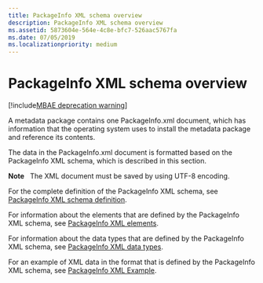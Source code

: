 ```yaml
---
title: PackageInfo XML schema overview
description: PackageInfo XML schema overview
ms.assetid: 5873604e-564e-4c8e-bfc7-526aac5767fa
ms.date: 07/05/2019
ms.localizationpriority: medium
---
```


# PackageInfo XML schema overview

[!include[MBAE deprecation warning](mbae-deprecation-warning.md)]

A metadata package contains one PackageInfo.xml document, which has information that the operating system uses to install the metadata package and reference its contents.

The data in the PackageInfo.xml document is formatted based on the PackageInfo XML schema, which is described in this section.

**Note**  
The XML document must be saved by using UTF-8 encoding.

 

For the complete definition of the PackageInfo XML schema, see [PackageInfo XML schema definition](packageinfo-xml-schema-definition.md).

For information about the elements that are defined by the PackageInfo XML schema, see [PackageInfo XML elements](packageinfo-xml-elements.md).

For information about the data types that are defined by the PackageInfo XML schema, see [PackageInfo XML data types](packageinfo-xml-data-types.md).

For an example of XML data in the format that is defined by the PackageInfo XML schema, see [PackageInfo XML Example](packageinfo-xml-example.md).

 

 





